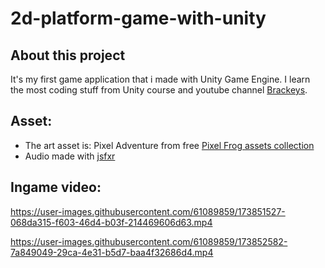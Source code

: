 ﻿# 2d-platform-game-with-unity
## About this project
It's my first game application that i made with Unity Game Engine.
I learn the most coding stuff from Unity course and youtube channel [Brackeys](https://www.youtube.com/c/Brackeys).
## Asset:
- The art asset is: Pixel Adventure from free [Pixel Frog assets collection](https://pixelfrog-assets.itch.io/)
- Audio made with [jsfxr](https://sfxr.me/)

## Ingame video:

https://user-images.githubusercontent.com/61089859/173851527-068da315-f603-46d4-b03f-214469606d63.mp4

https://user-images.githubusercontent.com/61089859/173852582-7a849049-29ca-4e31-b5d7-baa4f32686d4.mp4
